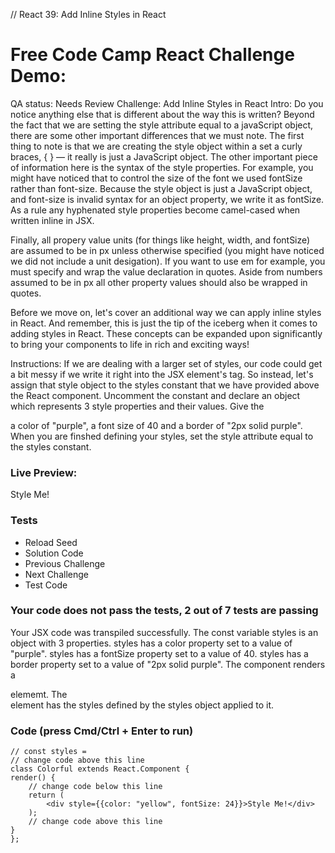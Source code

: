 // React 39: Add Inline Styles in React

# Free Code Camp React Challenge Demo: 

QA status: Needs Review
Challenge: Add Inline Styles in React
Intro: Do you notice anything else that is different about the way this is written? Beyond the fact that we are setting the style attribute equal to a javaScript object, there are some other important differences that we must note. The first thing to note is that we are creating the style object within a set a curly braces, { } — it really is just a JavaScript object. The other important piece of information here is the syntax of the style properties. For example, you might have noticed that to control the size of the font we used fontSize rather than font-size. Because the style object is just a JavaScript object, and font-size is invalid syntax for an object property, we write it as fontSize. As a rule any hyphenated style properties become camel-cased when written inline in JSX.

Finally, all propery value units (for things like height, width, and fontSize) are assumed to be in px unless otherwise specified (you might have noticed we did not include a unit desigation). If you want to use em for example, you must specify and wrap the value declaration in quotes. Aside from numbers assumed to be in px all other property values should also be wrapped in quotes.

Before we move on, let's cover an additional way we can apply inline styles in React. And remember, this is just the tip of the iceberg when it comes to adding styles in React. These concepts can be expanded upon significantly to bring your components to life in rich and exciting ways! 

Instructions: If we are dealing with a larger set of styles, our code could get a bit messy if we write it right into the JSX element's tag. So instead, let's assign that style object to the styles constant that we have provided above the React component. Uncomment the constant and declare an object which represents 3 style properties and their values. Give the <div/> a color of "purple", a font size of 40 and a border of "2px solid purple". When you are finshed defining your styles, set the style attribute equal to the styles constant.


### Live Preview:

Style Me!

### Tests

* Reload Seed
* Solution Code
* Previous Challenge
* Next Challenge
* Test Code

### Your code does not pass the tests, 2 out of 7 tests are passing
Your JSX code was transpiled successfully.
The const variable styles is an object with 3 properties.
styles has a color property set to a value of "purple".
styles has a fontSize property set to a value of 40.
styles has a border property set to a value of "2px solid purple".
The component renders a <div> elememt.
The <div> element has the styles defined by the styles object applied to it.


### Code (press Cmd/Ctrl + Enter to run)

    // const styles = 
    // change code above this line
    class Colorful extends React.Component {
    render() {
        // change code below this line
        return (
            <div style={{color: "yellow", fontSize: 24}}>Style Me!</div>
        );
        // change code above this line
    }
    };
